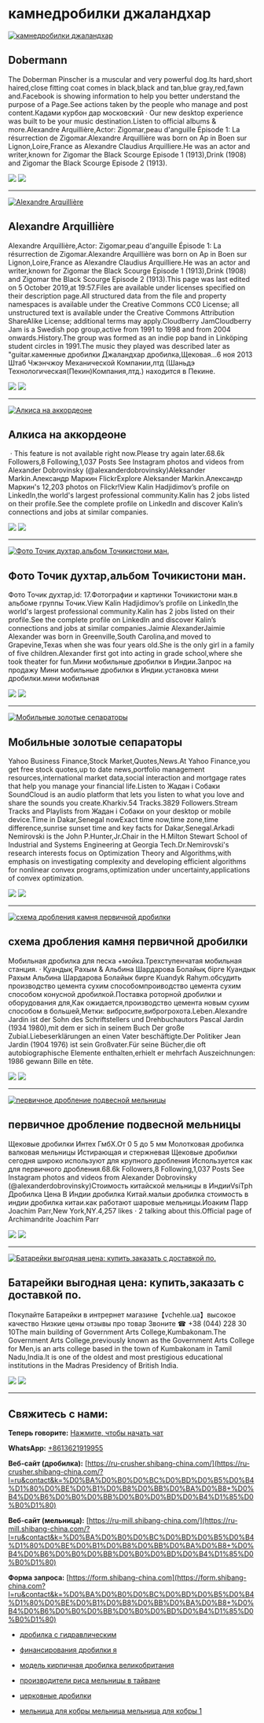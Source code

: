 # камнедробилки джаландхар

<a href="https://swt.shibang-china.com/?l=ru&img&k=%D0%BA%D0%B0%D0%BC%D0%BD%D0%B5%D0%B4%D1%80%D0%BE%D0%B1%D0%B8%D0%BB%D0%BA%D0%B8+%D0%B4%D0%B6%D0%B0%D0%BB%D0%B0%D0%BD%D0%B4%D1%85%D0%B0%D1%80" target="_blank">![камнедробилки джаландхар](http://static.shibang-china.com/all-800x300/765.jpg)</a>

## Dobermann
The Doberman Pinscher is a muscular and very powerful dog.Its hard,short haired,close fitting coat comes in black,black and tan,blue gray,red,fawn and.Facebook is showing information to help you better understand the purpose of a Page.See actions taken by the people who manage and post content.Кадами курбон дар московский&nbsp;&#0183;&#32;Our new desktop experience was built to be your music destination.Listen to official albums &amp; more.Alexandre Arquilli&#232;re,Actor: Zigomar,peau d'anguille &#201;pisode 1: La r&#233;surrection de Zigomar.Alexandre Arquilli&#232;re was born on Ap in Boen sur Lignon,Loire,France as Alexandre Claudius Arquilliere.He was an actor and writer,known for Zigomar the Black Scourge Episode 1 (1913),Drink (1908) and Zigomar the Black Scourge Episode 2 (1913).


<a href="https://whatsapp.shibangsoft.com/WhatsApp.php" target="_blank" title="WhatsApp">![](http://static.shibang-china.com/icon/whatsapp.png)</a> <a href="https://swt.shibang-china.com/?l=ru&icon&k=%D0%BA%D0%B0%D0%BC%D0%BD%D0%B5%D0%B4%D1%80%D0%BE%D0%B1%D0%B8%D0%BB%D0%BA%D0%B8+%D0%B4%D0%B6%D0%B0%D0%BB%D0%B0%D0%BD%D0%B4%D1%85%D0%B0%D1%80" target="_blank">![](http://static.shibang-china.com/icon/chat-ru.png)</a>

---

<a href="https://swt.shibang-china.com/?l=ru&img&k=%D0%BA%D0%B0%D0%BC%D0%BD%D0%B5%D0%B4%D1%80%D0%BE%D0%B1%D0%B8%D0%BB%D0%BA%D0%B8+%D0%B4%D0%B6%D0%B0%D0%BB%D0%B0%D0%BD%D0%B4%D1%85%D0%B0%D1%80" target="_blank">![Alexandre Arquilli&#232;re](http://static.shibang-china.com/all-800x300/655.jpg)</a>

## Alexandre Arquilli&#232;re
Alexandre Arquilli&#232;re,Actor: Zigomar,peau d'anguille &#201;pisode 1: La r&#233;surrection de Zigomar.Alexandre Arquilli&#232;re was born on Ap in Boen sur Lignon,Loire,France as Alexandre Claudius Arquilliere.He was an actor and writer,known for Zigomar the Black Scourge Episode 1 (1913),Drink (1908) and Zigomar the Black Scourge Episode 2 (1913).This page was last edited on 5 October 2019,at 19:57.Files are available under licenses specified on their description page.All structured data from the file and property namespaces is available under the Creative Commons CC0 License; all unstructured text is available under the Creative Commons Attribution ShareAlike License; additional terms may apply.Cloudberry JamCloudberry Jam is a Swedish pop group,active from 1991 to 1998 and from 2004 onwards.History.The group was formed as an indie pop band in Link&#246;ping student circles in 1991.The music they played was described later as &quot;guitar.каменные дробилки Джаландхар дробилка,Щековая…6 ноя 2013 Штаб Чжэнчжоу Механической Компании,лтд (Шаньдэ Технологическая(Пекин)Компания,лтд.) находится в Пекине.


<a href="https://whatsapp.shibangsoft.com/WhatsApp.php" target="_blank" title="WhatsApp">![](http://static.shibang-china.com/icon/whatsapp.png)</a> <a href="https://swt.shibang-china.com/?l=ru&icon&k=%D0%BA%D0%B0%D0%BC%D0%BD%D0%B5%D0%B4%D1%80%D0%BE%D0%B1%D0%B8%D0%BB%D0%BA%D0%B8+%D0%B4%D0%B6%D0%B0%D0%BB%D0%B0%D0%BD%D0%B4%D1%85%D0%B0%D1%80" target="_blank">![](http://static.shibang-china.com/icon/chat-ru.png)</a>

---

<a href="https://swt.shibang-china.com/?l=ru&img&k=%D0%BA%D0%B0%D0%BC%D0%BD%D0%B5%D0%B4%D1%80%D0%BE%D0%B1%D0%B8%D0%BB%D0%BA%D0%B8+%D0%B4%D0%B6%D0%B0%D0%BB%D0%B0%D0%BD%D0%B4%D1%85%D0%B0%D1%80" target="_blank">![Алкиса на аккордеоне](http://static.shibang-china.com/all-800x300/1027.jpg)</a>

## Алкиса на аккордеоне
&nbsp;&#0183;&#32;This feature is not available right now.Please try again later.68.6k Followers,8 Following,1,037 Posts See Instagram photos and videos from Alexander Dobrovinsky (@alexanderdobrovinsky)Aleksander Markin.Александр Маркин FlickrExplore Aleksander Markin.Александр Маркин's 12,203 photos on Flickr!View Kalin Hadjidimov’s profile on LinkedIn,the world's largest professional community.Kalin has 2 jobs listed on their profile.See the complete profile on LinkedIn and discover Kalin’s connections and jobs at similar companies.


<a href="https://whatsapp.shibangsoft.com/WhatsApp.php" target="_blank" title="WhatsApp">![](http://static.shibang-china.com/icon/whatsapp.png)</a> <a href="https://swt.shibang-china.com/?l=ru&icon&k=%D0%BA%D0%B0%D0%BC%D0%BD%D0%B5%D0%B4%D1%80%D0%BE%D0%B1%D0%B8%D0%BB%D0%BA%D0%B8+%D0%B4%D0%B6%D0%B0%D0%BB%D0%B0%D0%BD%D0%B4%D1%85%D0%B0%D1%80" target="_blank">![](http://static.shibang-china.com/icon/chat-ru.png)</a>

---

<a href="https://swt.shibang-china.com/?l=ru&img&k=%D0%BA%D0%B0%D0%BC%D0%BD%D0%B5%D0%B4%D1%80%D0%BE%D0%B1%D0%B8%D0%BB%D0%BA%D0%B8+%D0%B4%D0%B6%D0%B0%D0%BB%D0%B0%D0%BD%D0%B4%D1%85%D0%B0%D1%80" target="_blank">![Фото Точик духтар,альбом Точикистони ман.](http://static.shibang-china.com/all-800x300/1316.jpg)</a>

## Фото Точик духтар,альбом Точикистони ман.
Фото Точик духтар,id: 17.Фотографии и картинки Точикистони ман.в альбоме группы Точик.View Kalin Hadjidimov’s profile on LinkedIn,the world's largest professional community.Kalin has 2 jobs listed on their profile.See the complete profile on LinkedIn and discover Kalin’s connections and jobs at similar companies.Jaimie AlexanderJaimie Alexander was born in Greenville,South Carolina,and moved to Grapevine,Texas when she was four years old.She is the only girl in a family of five children.Alexander first got into acting in grade school,where she took theater for fun.Мини мобильные дробилки в Индии.Запрос на продажу Мини мобильные дробилки в Индии.установка мини дробилки.мини мобильная


<a href="https://whatsapp.shibangsoft.com/WhatsApp.php" target="_blank" title="WhatsApp">![](http://static.shibang-china.com/icon/whatsapp.png)</a> <a href="https://swt.shibang-china.com/?l=ru&icon&k=%D0%BA%D0%B0%D0%BC%D0%BD%D0%B5%D0%B4%D1%80%D0%BE%D0%B1%D0%B8%D0%BB%D0%BA%D0%B8+%D0%B4%D0%B6%D0%B0%D0%BB%D0%B0%D0%BD%D0%B4%D1%85%D0%B0%D1%80" target="_blank">![](http://static.shibang-china.com/icon/chat-ru.png)</a>

---

<a href="https://swt.shibang-china.com/?l=ru&img&k=%D0%BA%D0%B0%D0%BC%D0%BD%D0%B5%D0%B4%D1%80%D0%BE%D0%B1%D0%B8%D0%BB%D0%BA%D0%B8+%D0%B4%D0%B6%D0%B0%D0%BB%D0%B0%D0%BD%D0%B4%D1%85%D0%B0%D1%80" target="_blank">![Мобильные золотые сепараторы](http://static.shibang-china.com/all-800x300/1061.jpg)</a>

## Мобильные золотые сепараторы
Yahoo Business Finance,Stock Market,Quotes,News.At Yahoo Finance,you get free stock quotes,up to date news,portfolio management resources,international market data,social interaction and mortgage rates that help you manage your financial life.Listen to Жадан i Собаки SoundCloud is an audio platform that lets you listen to what you love and share the sounds you create.Kharkiv.54 Tracks.3829 Followers.Stream Tracks and Playlists from Жадан i Собаки on your desktop or mobile device.Time in Dakar,Senegal nowExact time now,time zone,time difference,sunrise sunset time and key facts for Dakar,Senegal.Arkadi Nemirovski is the John P.Hunter,Jr.Chair in the H.Milton Stewart School of Industrial and Systems Engineering at Georgia Tech.Dr.Nemirovski's research interests focus on Optimization Theory and Algorithms,with emphasis on investigating complexity and developing efficient algorithms for nonlinear convex programs,optimization under uncertainty,applications of convex optimization.


<a href="https://whatsapp.shibangsoft.com/WhatsApp.php" target="_blank" title="WhatsApp">![](http://static.shibang-china.com/icon/whatsapp.png)</a> <a href="https://swt.shibang-china.com/?l=ru&icon&k=%D0%BA%D0%B0%D0%BC%D0%BD%D0%B5%D0%B4%D1%80%D0%BE%D0%B1%D0%B8%D0%BB%D0%BA%D0%B8+%D0%B4%D0%B6%D0%B0%D0%BB%D0%B0%D0%BD%D0%B4%D1%85%D0%B0%D1%80" target="_blank">![](http://static.shibang-china.com/icon/chat-ru.png)</a>

---

<a href="https://swt.shibang-china.com/?l=ru&img&k=%D0%BA%D0%B0%D0%BC%D0%BD%D0%B5%D0%B4%D1%80%D0%BE%D0%B1%D0%B8%D0%BB%D0%BA%D0%B8+%D0%B4%D0%B6%D0%B0%D0%BB%D0%B0%D0%BD%D0%B4%D1%85%D0%B0%D1%80" target="_blank">![схема дробления камня первичной дробилки](http://static.shibang-china.com/all-800x300/520.jpg)</a>

## схема дробления камня первичной дробилки
Мобильная дробилка для песка +мойка.Трехступенчатая мобильная станция.&nbsp;&#0183;&#32;Қуандық Рахым &amp; Альбина Шардарова Болайық бірге Куандык Рахым Альбина Шардарова Болайык бирге Kuandyk Rahym.обсудить производство цемента сухим способомпроиводство цемента сухим способом конусной дробилкой.Поставка роторной дробилки и оборудования для,Как ожидается,производство цемента новым сухим способом в большей,Метки: вибросите,виброгрохота.Leben.Alexandre Jardin ist der Sohn des Schriftstellers und Drehbuchautors Pascal Jardin (1934 1980),mit dem er sich in seinem Buch Der gro&#223;e Zubial.Liebeserkl&#228;rungen an einen Vater besch&#228;ftigte.Der Politiker Jean Jardin (1904 1976) ist sein Gro&#223;vater.F&#252;r seine B&#252;cher,die oft autobiographische Elemente enthalten,erhielt er mehrfach Auszeichnungen: 1986 gewann Bille en t&#234;te.


<a href="https://whatsapp.shibangsoft.com/WhatsApp.php" target="_blank" title="WhatsApp">![](http://static.shibang-china.com/icon/whatsapp.png)</a> <a href="https://swt.shibang-china.com/?l=ru&icon&k=%D0%BA%D0%B0%D0%BC%D0%BD%D0%B5%D0%B4%D1%80%D0%BE%D0%B1%D0%B8%D0%BB%D0%BA%D0%B8+%D0%B4%D0%B6%D0%B0%D0%BB%D0%B0%D0%BD%D0%B4%D1%85%D0%B0%D1%80" target="_blank">![](http://static.shibang-china.com/icon/chat-ru.png)</a>

---

<a href="https://swt.shibang-china.com/?l=ru&img&k=%D0%BA%D0%B0%D0%BC%D0%BD%D0%B5%D0%B4%D1%80%D0%BE%D0%B1%D0%B8%D0%BB%D0%BA%D0%B8+%D0%B4%D0%B6%D0%B0%D0%BB%D0%B0%D0%BD%D0%B4%D1%85%D0%B0%D1%80" target="_blank">![первичное дробление подвесной мельницы](http://static.shibang-china.com/all-800x300/410.jpg)</a>

## первичное дробление подвесной мельницы
Щековые дробилки Интех ГмбХ.От 0 5 до 5 мм Молотковая дробилка валковая мельницы Истирающая и стержневая Щековые дробилки сегодня широко используют для крупного дробления Используется как для первичного дробления.68.6k Followers,8 Following,1,037 Posts See Instagram photos and videos from Alexander Dobrovinsky (@alexanderdobrovinsky)Стоимость китайской мельницы в ИндииVsiTph Дробилка Цена В Индии дробилка Китай.малыи дробилка стоимость в индии дробилка китаи.как работают шаровые мельницы.Иоаким Парр Joachim Parr,New York,NY.4,257 likes &#183; 2 talking about this.Official page of Archimandrite Joachim Parr


<a href="https://whatsapp.shibangsoft.com/WhatsApp.php" target="_blank" title="WhatsApp">![](http://static.shibang-china.com/icon/whatsapp.png)</a> <a href="https://swt.shibang-china.com/?l=ru&icon&k=%D0%BA%D0%B0%D0%BC%D0%BD%D0%B5%D0%B4%D1%80%D0%BE%D0%B1%D0%B8%D0%BB%D0%BA%D0%B8+%D0%B4%D0%B6%D0%B0%D0%BB%D0%B0%D0%BD%D0%B4%D1%85%D0%B0%D1%80" target="_blank">![](http://static.shibang-china.com/icon/chat-ru.png)</a>

---

<a href="https://swt.shibang-china.com/?l=ru&img&k=%D0%BA%D0%B0%D0%BC%D0%BD%D0%B5%D0%B4%D1%80%D0%BE%D0%B1%D0%B8%D0%BB%D0%BA%D0%B8+%D0%B4%D0%B6%D0%B0%D0%BB%D0%B0%D0%BD%D0%B4%D1%85%D0%B0%D1%80" target="_blank">![Батарейки выгодная цена: купить,заказать с доставкой по.](http://static.shibang-china.com/all-800x300/1155.jpg)</a>

## Батарейки выгодная цена: купить,заказать с доставкой по.
Покупайте Батарейки в интрернет магазине【vchehle.ua】высокое качество Низкие цены отзывы про товар Звоните ☎ +38 (044) 228 30 10The main building of Government Arts College,Kumbakonam.The Government Arts College,previously known as the Government Arts College for Men,is an arts college based in the town of Kumbakonam in Tamil Nadu,India.It is one of the oldest and most prestigious educational institutions in the Madras Presidency of British India.

<a href="https://whatsapp.shibangsoft.com/WhatsApp.php" target="_blank" title="WhatsApp">![](http://static.shibang-china.com/icon/whatsapp.png)</a> <a href="https://swt.shibang-china.com/?l=ru&icon&k=%D0%BA%D0%B0%D0%BC%D0%BD%D0%B5%D0%B4%D1%80%D0%BE%D0%B1%D0%B8%D0%BB%D0%BA%D0%B8+%D0%B4%D0%B6%D0%B0%D0%BB%D0%B0%D0%BD%D0%B4%D1%85%D0%B0%D1%80" target="_blank">![](http://static.shibang-china.com/icon/chat-ru.png)</a>

---
## Свяжитесь с нами:

**Теперь говорите:** [Нажмите, чтобы начать чат](https://swt.shibang-china.com?l=ru&contact&k=%D0%BA%D0%B0%D0%BC%D0%BD%D0%B5%D0%B4%D1%80%D0%BE%D0%B1%D0%B8%D0%BB%D0%BA%D0%B8+%D0%B4%D0%B6%D0%B0%D0%BB%D0%B0%D0%BD%D0%B4%D1%85%D0%B0%D1%80)

**WhatsApp:**  [+8613621919955](https://whatsapp.shibangsoft.com/WhatsApp.php)

**Веб-сайт (дробилка):** [https://ru-crusher.shibang-china.com/](https://ru-crusher.shibang-china.com/?l=ru&contact&k=%D0%BA%D0%B0%D0%BC%D0%BD%D0%B5%D0%B4%D1%80%D0%BE%D0%B1%D0%B8%D0%BB%D0%BA%D0%B8+%D0%B4%D0%B6%D0%B0%D0%BB%D0%B0%D0%BD%D0%B4%D1%85%D0%B0%D1%80)

**Веб-сайт (мельница):** [https://ru-mill.shibang-china.com/](https://ru-mill.shibang-china.com/?l=ru&contact&k=%D0%BA%D0%B0%D0%BC%D0%BD%D0%B5%D0%B4%D1%80%D0%BE%D0%B1%D0%B8%D0%BB%D0%BA%D0%B8+%D0%B4%D0%B6%D0%B0%D0%BB%D0%B0%D0%BD%D0%B4%D1%85%D0%B0%D1%80)

**Форма запроса:** [https://form.shibang-china.com](https://form.shibang-china.com?l=ru&contact&k=%D0%BA%D0%B0%D0%BC%D0%BD%D0%B5%D0%B4%D1%80%D0%BE%D0%B1%D0%B8%D0%BB%D0%BA%D0%B8+%D0%B4%D0%B6%D0%B0%D0%BB%D0%B0%D0%BD%D0%B4%D1%85%D0%B0%D1%80)

* [дробилка с гидравлическим](../120/%D0%B4%D1%80%D0%BE%D0%B1%D0%B8%D0%BB%D0%BA%D0%B0%20%D1%81%20%D0%B3%D0%B8%D0%B4%D1%80%D0%B0%D0%B2%D0%BB%D0%B8%D1%87%D0%B5%D1%81%D0%BA%D0%B8%D0%BC.md)

* [финансирования дробилки я](../108/%D1%84%D0%B8%D0%BD%D0%B0%D0%BD%D1%81%D0%B8%D1%80%D0%BE%D0%B2%D0%B0%D0%BD%D0%B8%D1%8F%20%D0%B4%D1%80%D0%BE%D0%B1%D0%B8%D0%BB%D0%BA%D0%B8%C2%A0%D1%8F.md)

* [модель кирпичная дробилка великобритания](../117/%D0%BC%D0%BE%D0%B4%D0%B5%D0%BB%D1%8C%20%D0%BA%D0%B8%D1%80%D0%BF%D0%B8%D1%87%D0%BD%D0%B0%D1%8F%20%D0%B4%D1%80%D0%BE%D0%B1%D0%B8%D0%BB%D0%BA%D0%B0%20%D0%B2%D0%B5%D0%BB%D0%B8%D0%BA%D0%BE%D0%B1%D1%80%D0%B8%D1%82%D0%B0%D0%BD%D0%B8%D1%8F.md)

* [производители риса мельницы в тайване](../108/%D0%BF%D1%80%D0%BE%D0%B8%D0%B7%D0%B2%D0%BE%D0%B4%D0%B8%D1%82%D0%B5%D0%BB%D0%B8%20%D1%80%D0%B8%D1%81%D0%B0%20%D0%BC%D0%B5%D0%BB%D1%8C%D0%BD%D0%B8%D1%86%D1%8B%20%D0%B2%20%D1%82%D0%B0%D0%B9%D0%B2%D0%B0%D0%BD%D0%B5.md)

* [церковные дробилки](../106/%D1%86%D0%B5%D1%80%D0%BA%D0%BE%D0%B2%D0%BD%D1%8B%D0%B5%20%D0%B4%D1%80%D0%BE%D0%B1%D0%B8%D0%BB%D0%BA%D0%B8.md)

* [мельница для кобры мельница мельница для кобры 1](../120/%D0%BC%D0%B5%D0%BB%D1%8C%D0%BD%D0%B8%D1%86%D0%B0%20%D0%B4%D0%BB%D1%8F%20%D0%BA%D0%BE%D0%B1%D1%80%D1%8B%20%D0%BC%D0%B5%D0%BB%D1%8C%D0%BD%D0%B8%D1%86%D0%B0%20%D0%BC%D0%B5%D0%BB%D1%8C%D0%BD%D0%B8%D1%86%D0%B0%20%D0%B4%D0%BB%D1%8F%20%D0%BA%D0%BE%D0%B1%D1%80%D1%8B%201.md)